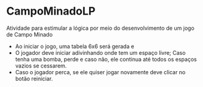 # CampoMinadoLP
Atividade para estimular a lógica por meio do desenvolvimento de um jogo de Campo Minado

- Ao iniciar o jogo, uma tabela 6x6 será gerada e 
- O jogador deve iniciar adivinhando onde tem um espaço livre; Caso tenha uma bomba, perde e caso não, ele continua até todos os espaços vazios se cessarem. 
- Caso o jogador perca, se ele quiser jogar novamente deve clicar no botão reiniciar.
